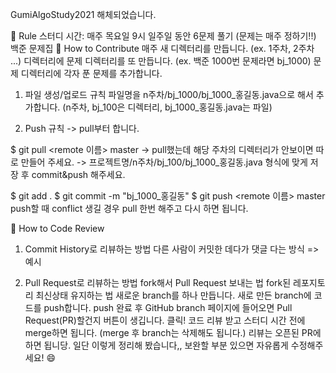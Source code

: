 GumiAlgoStudy2021
해체되었습니다.

📝 Rule
스터디 시간: 매주 목요일 9시
일주일 동안 6문제 풀기 (문제는 매주 정하기!!)
백준 문제집
🍎 How to Contribute
매주 새 디렉터리를 만듭니다. (ex. 1주차, 2주차 ...)
디렉터리에 문제 디렉터리를 또 만듭니다. (ex. 백준 1000번 문제라면 bj_1000)
문제 디렉터리에 각자 푼 문제를 추가합니다.
1. 파일 생성/업로드 규칙
파일명을 n주차/bj_1000/bj_1000_홍길동.java으로 해서 추가합니다. (n주차, bj_100은 디렉터리, bj_1000_홍길동.java는 파일)

2. Push 규칙
-> pull부터 합니다.

$ git pull <remote 이름> master
-> pull했는데 해당 주차의 디렉터리가 안보이면 따로 만들어 주세요.
-> 프로젝트명/n주차/bj_100/bj_1000_홍길동.java 형식에 맞게 저장 후 commit&push 해주세요.

$ git add .
$ git commit -m "bj_1000_홍길동"
$ git push <remote 이름> master
push할 때 conflict 생길 경우 pull 한번 해주고 다시 하면 됩니다.

🍌 How to Code Review
1. Commit History로 리뷰하는 방법
다른 사람이 커밋한 데다가 댓글 다는 방식 => 예시

2. Pull Request로 리뷰하는 방법
fork해서 Pull Request 보내는 법
fork된 레포지토리 최신상태 유지하는 법
새로운 branch를 하나 만듭니다.
새로 만든 branch에 코드를 push합니다.
push 완료 후 GitHub branch 페이지에 들어오면 Pull Request(PR)할건지 버튼이 생깁니다. 클릭!
코드 리뷰 받고 스터디 시간 전에 merge하면 됩니다. (merge 후 branch는 삭제해도 됩니다.) 리뷰는 오픈된 PR에 하면 됩니당.
일단 이렇게 정리해 봤습니다,, 보완할 부분 있으면 자유롭게 수정해주세요! 😄
